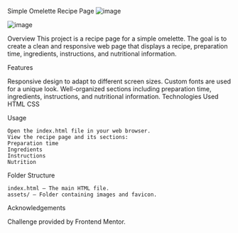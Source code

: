 
Simple Omelette Recipe Page
![image](https://github.com/user-attachments/assets/573d1bfc-c044-49e3-b61c-8626e053ecc1)

![image](https://github.com/user-attachments/assets/f6eff8b1-201c-44d9-8b35-825d75fc9c54)


Overview
This project is a recipe page for a simple omelette. The goal is to create a clean and responsive web page that displays a recipe, preparation time, ingredients, instructions, and nutritional information.

Features

Responsive design to adapt to different screen sizes.
Custom fonts are used for a unique look.
Well-organized sections including preparation time, ingredients, instructions, and nutritional information.
Technologies Used
    HTML
    CSS
    
Usage

    Open the index.html file in your web browser.
    View the recipe page and its sections:
    Preparation time
    Ingredients
    Instructions
    Nutrition


Folder Structure

    index.html – The main HTML file.
    assets/ – Folder containing images and favicon.


Acknowledgements

Challenge provided by Frontend Mentor.
